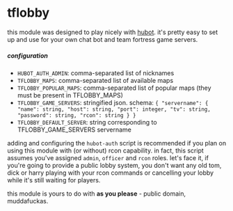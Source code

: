tflobby
=======

this module was designed to play nicely with [hubot](https://github.com/github/hubot). it's pretty easy to set up and use for your own chat bot and team fortress game servers.

##### configuration

+ `HUBOT_AUTH_ADMIN`: comma-separated list of nicknames
+ `TFLOBBY_MAPS`: comma-separated list of available maps
+ `TFLOBBY_POPULAR_MAPS`: comma-separated list of popular maps (they must be present in TFLOBBY_MAPS)
+ `TFLOBBY_GAME_SERVERS`: stringified json. schema: `{ "servername": { "name": string, "host": string, "port": integer, "tv": string, "password": string, "rcon": string } }`
+ `TFLOBBY_DEFAULT_SERVER`: string corresponding to TFLOBBY_GAME_SERVERS servername

adding and configuring the `hubot-auth` script is recommended if you plan on using this module with (or without) rcon capability. in fact, this script assumes you've assigned `admin`, `officer` and `rcon` roles. let's face it, if you're going to provide a public lobby system, you don't want any old tom, dick or harry playing with your rcon commands or cancelling your lobby while it's still waiting for players.

this module is yours to do with **as you please** - public domain, muddafuckas.
